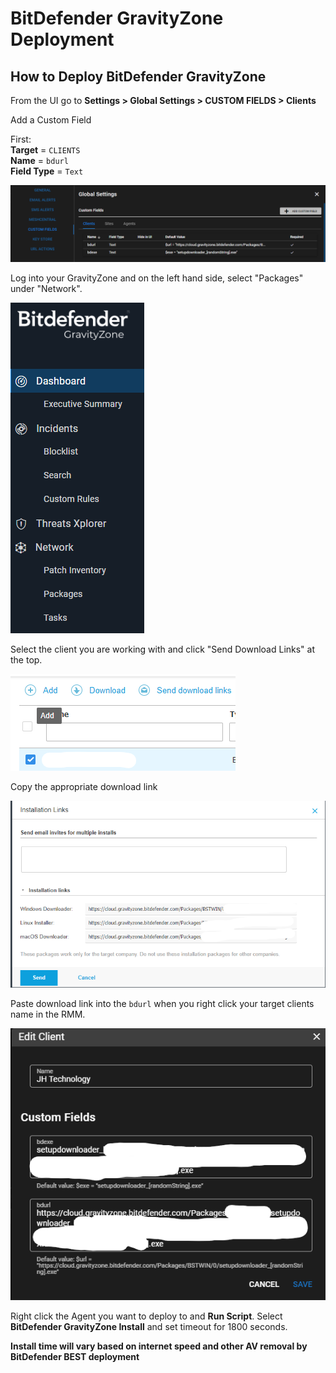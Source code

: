 # BitDefender GravityZone Deployment

## How to Deploy BitDefender GravityZone

From the UI go to **Settings > Global Settings > CUSTOM FIELDS > Clients**

Add a Custom Field</br>

First: </br>
**Target** = `CLIENTS`</br>
**Name** = `bdurl`</br>
**Field Type** = `Text`</br>

![Service Name](images/3rdparty_bdg_RmmCustField.png)

Log into your GravityZone and on the left hand side, select "Packages" under "Network".

![Service Name](images/3rdparty_bdg_Packages.png)

Select the client you are working with and click "Send Download Links" at the top. </br>

![Service Name](images/3rdparty_bdg_DownloadLink.png)

Copy the appropriate download link

![Service Name](images/3rdparty_bdg_LinkCopy.png)

Paste download link into the `bdurl` when you right click your target clients name in the RMM.

![Service Name](images/3rdparty_bdg_CustFieldLink.png)

Right click the Agent you want to deploy to and **Run Script**. Select **BitDefender GravityZone Install** and set timeout for 1800 seconds.

**Install time will vary based on internet speed and other AV removal by BitDefender BEST deployment**